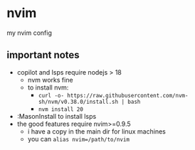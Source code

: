 # nvim
my nvim config

## important notes
- copilot and lsps require nodejs > 18
    - nvm works fine
    - to install nvm:
        - `curl -o- https://raw.githubusercontent.com/nvm-sh/nvm/v0.38.0/install.sh | bash`
        - `nvm install 20`
- :MasonInstall <lsp> to install lsps
- the good features require nvim>=0.9.5
    - i have a copy in the main dir for linux machines
    - you can `alias nvim=/path/to/nvim` 
